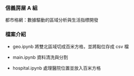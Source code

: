 ### 信義房屋 A 組
都市格網：數據驅動的區域分析與生活指標開發

### 檔案介紹
- geo.ipynb
將雙北區域切成百米方格，並將點位存成 csv 檔

- main.ipynb
資料清洗與分割

- hospital.ipynb
處理醫院位置並放入百米方格